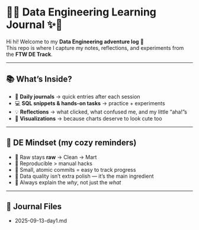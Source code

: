 # 🐰✨ Data Engineering Learning Journal ✨🐰

Hi hi! Welcome to my **Data Engineering adventure log** 🌸  
This repo is where I capture my notes, reflections, and experiments from the **FTW DE Track**.  

---

## 📚 What’s Inside?
- 📝 **Daily journals** → quick entries after each session  
- 💻 **SQL snippets & hands-on tasks** → practice + experiments  
- 💡 **Reflections** → what clicked, what confused me, and my little “aha!”s  
- 🎨 **Visualizations** → because charts deserve to look cute too  

---

## 🧠 DE Mindset (my cozy reminders)
- 🍫 Raw stays **raw** → Clean → Mart  
- 🧩 Reproducible > manual hacks  
- 🐾 Small, atomic commits = easy to track progress  
- 💖 Data quality isn’t extra polish — it’s the main ingredient  
- 🌟 Always explain the *why*, not just the *what*  

---

## 📂 Journal Files
- 2025-09-13-day1.md
